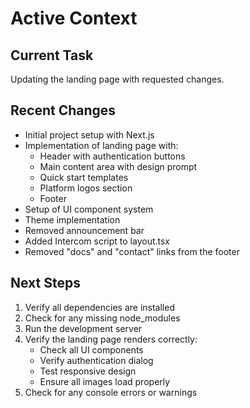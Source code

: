 # Active Context

## Current Task
Updating the landing page with requested changes.

## Recent Changes
- Initial project setup with Next.js
- Implementation of landing page with:
  - Header with authentication buttons
  - Main content area with design prompt
  - Quick start templates
  - Platform logos section
  - Footer
- Setup of UI component system
- Theme implementation
- Removed announcement bar
- Added Intercom script to layout.tsx
- Removed "docs" and "contact" links from the footer

## Next Steps
1. Verify all dependencies are installed
2. Check for any missing node_modules
3. Run the development server
4. Verify the landing page renders correctly:
   - Check all UI components
   - Verify authentication dialog
   - Test responsive design
   - Ensure all images load properly
5. Check for any console errors or warnings
